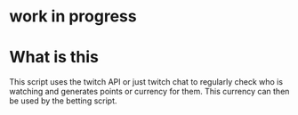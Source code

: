 # work in progress

# What is this
This script uses the twitch API or just twitch chat to regularly check who is watching and generates points or currency for them.
This currency can then be used by the betting script.
